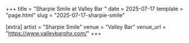 +++
title = "Sharpie Smile at Valley Bar "
date = 2025-07-17
template = "page.html"
slug = "2025-07-17-sharpie-smile"

[extra]
artist = "Sharpie Smile"
venue = "Valley Bar"
venue_url = "https://www.valleybarphx.com/"
+++
